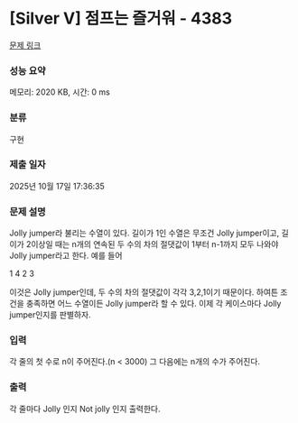 # [Silver V] 점프는 즐거워 - 4383 

[문제 링크](https://www.acmicpc.net/problem/4383) 

### 성능 요약

메모리: 2020 KB, 시간: 0 ms

### 분류

구현

### 제출 일자

2025년 10월 17일 17:36:35

### 문제 설명

<p>Jolly jumper라 불리는 수열이 있다. 길이가 1인 수열은 무조건 Jolly jumper이고, 길이가 2이상일 때는 n개의 연속된 두 수의 차의 절댓값이 1부터 n-1까지 모두 나와야 Jolly jumper라고 한다. 예를 들어</p>

<p>1 4 2 3</p>

<p>이것은 Jolly jumper인데, 두 수의 차의 절댓값이 각각 3,2,1이기 때문이다. 하여튼 조건을 충족하면 어느 수열이든 Jolly jumper라 할 수 있다. 이제 각 케이스마다 Jolly jumper인지를 판별하자.</p>

### 입력 

 <p>각 줄의 첫 수로 n이 주어진다.(n < 3000) 그 다음에는 n개의 수가 주어진다.</p>

### 출력 

 <p>각 줄마다 Jolly 인지 Not jolly 인지 출력한다.</p>

